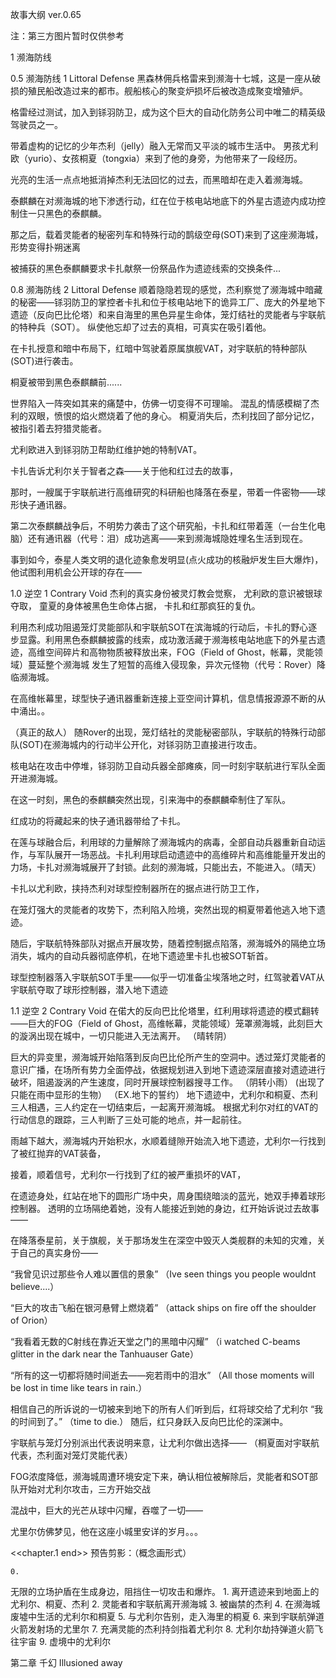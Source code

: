 故事大纲
ver.0.65

注：第三方图片暂时仅供参考

1 濒海防线

0.5    濒海防线 1 Littoral Defense
黑森林佣兵格雷来到濒海十七城，这是一座从破损的殖民船改造过来的都市。舰船核心的聚变炉损坏后被改造成聚变增殖炉。

格雷经过测试，加入到铩羽防卫，成为这个巨大的自动化防务公司中唯二的精英级驾驶员之一。
 
带着虚构的记忆的少年杰利（jelly）融入无常而又平淡的城市生活中。
男孩尤利欧（yurio）、女孩桐夏（tongxia）来到了他的身旁，为他带来了一段经历。

光亮的生活一点点地抵消掉杰利无法回忆的过去，而黑暗却在走入着濒海城。

泰麒麟在对濒海城的地下渗透行动，红在位于核电站地底下的外星古遗迹内成功控制住一只黑色的泰麒麟。

那之后，载着灵能者的秘密列车和特殊行动的鹊级空母(SOT)来到了这座濒海城，形势变得扑朔迷离


被捕获的黑色泰麒麟要求卡扎献祭一份祭品作为遗迹线索的交换条件...

0.8    濒海防线 2 Littoral Defense
顺着隐隐若现的感觉，杰利察觉了濒海城中暗藏的秘密——铩羽防卫的掌控者卡扎和位于核电站地下的诡异工厂、庞大的外星地下遗迹（反向巴比伦塔）和来自海里的黑色异星生命体，笼灯结社的灵能者与宇联航的特种兵（SOT）。
纵使他忘却了过去的真相，可真实在吸引着他。

在卡扎授意和暗中布局下，红暗中驾驶着原属旗舰VAT，对宇联航的特种部队(SOT)进行袭击。

桐夏被带到黑色泰麒麟前......

世界陷入一阵突如其来的痛楚中，仿佛一切变得不可理喻。
混乱的情感模糊了杰利的双眼，愤恨的焰火燃烧着了他的身心。
桐夏消失后，杰利找回了部分记忆，被指引着去狩猎灵能者。




尤利欧进入到铩羽防卫帮助红维护她的特制VAT。

卡扎告诉尤利尔关于智者之森——关于他和红过去的故事，

那时，一艘属于宇联航进行高维研究的科研船也降落在泰星，带着一件密物——球形快子通讯器。

第二次泰麒麟战争后，不明势力袭击了这个研究船，卡扎和红带着莲（一台生化电脑）还有通讯器（代号：泪）成功逃离——来到濒海城隐姓埋名生活到现在。


事到如今，泰星人类文明的退化迹象愈发明显(点火成功的核融炉发生巨大爆炸)，他试图利用机会公开球的存在——

1.0 逆空 1 Contrary Void
杰利的真实身份被灵灯教会觉察，
尤利欧的意识被银球夺取，
童夏的身体被黑色生命体占据，
卡扎和红那疯狂的复仇。

利用杰利成功阻遏笼灯灵能部队和宇联航SOT在滨海城的行动后，卡扎的野心逐步显露。利用黑色泰麒麟披露的线索，成功激活藏于濒海核电站地底下的外星古遗迹，高维空间碎片和高物物质被释放出来，FOG（Field of Ghost，帐幕，灵能领域）蔓延整个濒海城
发生了短暂的高维入侵现象，异次元怪物（代号：Rover）降临濒海城。

在高维帐幕里，球型快子通讯器重新连接上亚空间计算机，信息情报源源不断的从中涌出。。

（真正的敌人）
随Rover的出现，笼灯结社的灵能秘密部队，宇联航的特殊行动部队(SOT)在濒海城内的行动半公开化，对铩羽防卫直接进行攻击。

核电站在攻击中停堆，铩羽防卫自动兵器全部瘫痪，同一时刻宇联航进行军队全面开进濒海城。



在这一时刻，黑色的泰麒麟突然出现，引来海中的泰麒麟牵制住了军队。

红成功的将藏起来的快子通讯器带给了卡扎。

在莲与球融合后，利用球的力量解除了濒海城内的病毒，全部自动兵器重新自动运作，与军队展开一场恶战。卡扎利用球启动遗迹中的高维碎片和高维能量开发出的力场，卡扎对濒海城展开了封锁。此刻的濒海城，只能出去，不能进入。（晴天）

卡扎以尤利欧，挟持杰利对球型控制器所在的据点进行防卫工作，

在笼灯强大的灵能者的攻势下，杰利陷入险境，突然出现的桐夏带着他逃入地下遗迹。



随后，宇联航特殊部队对据点开展攻势，随着控制据点陷落，濒海城外的隔绝立场消失，城内的自动兵器彻底停机，在地下遗迹里卡扎也被SOT斩首。

球型控制器落入宇联航SOT手里——似乎一切准备尘埃落地之时，红驾驶着VAT从宇联航夺取了球形控制器，潜入地下遗迹


1.1 逆空 2 Contrary Void
在偌大的反向巴比伦塔里，红利用球将遗迹的模式翻转——巨大的FOG（Field of Ghost，高维帐幕，灵能领域）笼罩濒海城，此刻巨大的漩涡出现在城中，一切只能进入无法离开。
（晴转阴）

巨大的异变里，濒海城开始陷落到反向巴比伦所产生的空洞中。透过笼灯灵能者的意识广播，在场所有势力全面停战，依据规划进入到地下遗迹深层直接对遗迹进行破坏，阻遏漩涡的产生速度，同时开展球控制器搜寻工作。
（阴转小雨）
(出现了只能在雨中显形的生物）
（EX.地下的誓约）
地下遗迹中，尤利尔和桐夏、杰利三人相遇，三人约定在一切结束后，一起离开濒海城。
根据尤利尔对红的VAT的行动信息的跟踪，三人判断了三处可能的地点，并一起前往。

雨越下越大，濒海城内开始积水，水顺着缝隙开始流入地下遗迹，尤利尔一行找到了被红抛弃的VAT装备，

接着，顺着信号，尤利尔一行找到了红的被严重损坏的VAT，

在遗迹身处，红站在地下的圆形广场中央，周身围绕暗淡的蓝光，她双手捧着球形控制器。
透明的立场隔绝着她，没有人能接近到她的身边，红开始诉说过去故事——

在降落泰星前，关于旗舰，关于那场发生在深空中毁灭人类舰群的未知的灾难，关于自己的真实身份——

“我曾见识过那些令人难以置信的景象”
（Ive seen things you people wouldnt believe....）

“巨大的攻击飞船在银河悬臂上燃烧着”
（attack ships on fire off the shoulder of Orion）

“我看着无数的C射线在靠近天堂之门的黑暗中闪耀”
（i watched C-beams glitter in the dark near the Tanhuauser Gate）

“所有的这一切都将随时间逝去——宛若雨中的泪水”
（All those moments will be lost in time like tears in rain.）


相信自己的所诉说的一切被来到地下的所有人们听到后，红将球交给了尤利尔
“我的时间到了。”
（time to die.）
随后，红只身跃入反向巴比伦的深渊中。

宇联航与笼灯分别派出代表说明来意，让尤利尔做出选择——
（桐夏面对宇联航代表，杰利面对笼灯灵能代表）

FOG浓度降低，濒海城周遭环境安定下来，确认相位被解除后，灵能者和SOT部队开始对尤利尔攻击，三方开始交战 

混战中，巨大的光芒从球中闪耀，吞噬了一切——

尤里尔仿佛梦见，他在这座小城里安详的岁月。。。


<<chapter.1 end>>
预告剪影：（概念画形式）

	0.
无限的立场护盾在生成身边，阻挡住一切攻击和爆炸。
	1. 
离开遗迹来到地面上的尤利尔、桐夏、杰利
	2. 
灵能者和宇联航离开濒海城
	3. 
被幽禁的杰利
	4. 
在濒海城废墟中生活的尤利尔和桐夏
	5. 
与尤利尔告别，走入海里的桐夏
	6. 
来到宇联航弹道火箭发射场的尤里尔
	7. 
充满灵能的杰利持剑指着尤利尔
	8. 
尤利尔劫持弹道火箭飞往宇宙
	9. 
虚境中的尤利尔




第二章 千幻  Illusioned away
